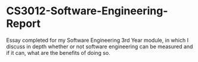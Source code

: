 # CS3012-Software-Engineering-Report
Essay completed for my Software Engineering 3rd Year module, in which I discuss in depth whether or not software engineering can be measured and if it can, what are the benefits of doing so.

